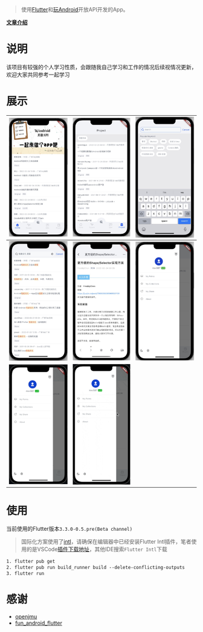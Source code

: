 > 使用[Flutter](https://flutter.dev)和[玩Android](https://wanandroid.com/)开放API开发的App。

**[文章介绍](https://juejin.cn/post/7066681530776551455)**
# 说明
该项目有较强的个人学习性质，会跟随我自己学习和工作的情况后续视情况更新，欢迎大家共同参考一起学习
# 展示
| ![](screenshots/home_screen.jpeg) | ![](screenshots/project_screen.jpeg) | ![](screenshots/search_screen.jpeg) |
| ---------------------- | ---------------------- | ---------------------- |
| ![](screenshots/search_result_screen.jpeg) | ![](screenshots/article_screen.jpeg) | ![](screenshots/side_bar.jpeg) |
| ![](screenshots/my_points_screen.gif) | ![](screenshots/my_collections_screen.gif) |  |
# 使用
当前使用的Flutter版本`3.3.0-0.5.pre(Beta channel)`
> 国际化方案使用了[intl](https://pub.flutter-io.cn/packages/intl)，请确保在编辑器中已经安装Flutter Intl插件，笔者使用的是VSCode[插件下载地址](https://marketplace.visualstudio.com/items?itemName=localizely.flutter-intl)，其他IDE搜索`Flutter Intl`下载
```
1. flutter pub get
2. flutter pub run build_runner build --delete-conflicting-outputs
3. flutter run
```
# 感谢
- [openjmu](https://github.com/openjmu/OpenJMU)
- [fun_android_flutter](https://github.com/phoenixsky/fun_android_flutter)
